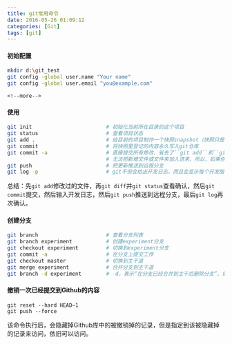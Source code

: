 ```yaml
---
title: git常用命令
date: 2016-05-26 01:09:12
categories: [Git]
tags: [git]
---
```


#### 初始配置

``` bash
mkdir d:\git_test
git config -global user.name "Your name"
git config -global user.email "you@example.com"
```

    <!--more-->

#### 使用

``` bash
git init                        # 初始化当前所在目录的这个项目
git status                      # 查看项目状态
git add .                       # 给目前的项目制作一个快照snapshot（快照只是登记留名，快照不等于记录在案，git管快照叫做索引index）
git commit                      # 将快照里登记的内容永久写入git仓库
git commit -a                   # 直接提交所有修改，省去了``git add``和``git diff``和``git commit``的工序
                                # 无法把新增文件或文件夹加入进来，所以，如果你新增了文件或文件夹，那么就要老老实实的先``git add ..``，再``git commit``
git push                        # 把更新推送到远程分支
git log -p                      # git不但会给出开发日志，而且会显示每个开发版本的代码区别所在
```
总结：先``git add``修改过的文件，再``git diff``并``git status``查看确认，然后``git commit``提交，然后输入开发日志，然后``git push``推送到远程分支，最后``git log``再次确认。

#### 创建分支

``` bash
git branch                      # 查看分支列表
git branch experiment           # 创建experiment分支
git checkout experiment         # 切换到experiment分支
git commit -a                   # 在分支上提交工作
git checkout master             # 切换到主干道
git merge experiment            # 合并分支到主干道
git branch -d experiment        # -d，表示“在分支已经合并到主干后删除分支”。如果使用大写的-D的话，则表示“不论如何都删除分支”
```

#### 撤销一次已经提交到Github的内容
```
git reset --hard HEAD~1
git push --force
```
该命令执行后，会隐藏掉Github库中的被撤销掉的记录，但是指定到该被隐藏掉的记录来访问，依旧可以访问。
